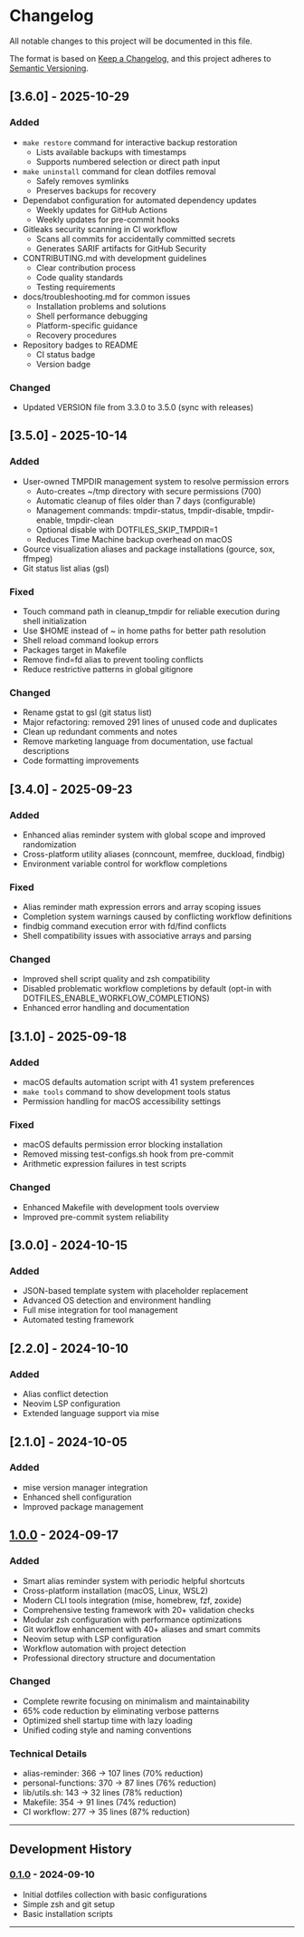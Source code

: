 # Changelog

All notable changes to this project will be documented in this file.

The format is based on [Keep a Changelog](https://keepachangelog.com/en/1.0.0/),
and this project adheres to [Semantic Versioning](https://semver.org/spec/v2.0.0.html).

## [3.6.0] - 2025-10-29

### Added
- `make restore` command for interactive backup restoration
  - Lists available backups with timestamps
  - Supports numbered selection or direct path input
- `make uninstall` command for clean dotfiles removal
  - Safely removes symlinks
  - Preserves backups for recovery
- Dependabot configuration for automated dependency updates
  - Weekly updates for GitHub Actions
  - Weekly updates for pre-commit hooks
- Gitleaks security scanning in CI workflow
  - Scans all commits for accidentally committed secrets
  - Generates SARIF artifacts for GitHub Security
- CONTRIBUTING.md with development guidelines
  - Clear contribution process
  - Code quality standards
  - Testing requirements
- docs/troubleshooting.md for common issues
  - Installation problems and solutions
  - Shell performance debugging
  - Platform-specific guidance
  - Recovery procedures
- Repository badges to README
  - CI status badge
  - Version badge

### Changed
- Updated VERSION file from 3.3.0 to 3.5.0 (sync with releases)

## [3.5.0] - 2025-10-14

### Added
- User-owned TMPDIR management system to resolve permission errors
  - Auto-creates ~/tmp directory with secure permissions (700)
  - Automatic cleanup of files older than 7 days (configurable)
  - Management commands: tmpdir-status, tmpdir-disable, tmpdir-enable, tmpdir-clean
  - Optional disable with DOTFILES_SKIP_TMPDIR=1
  - Reduces Time Machine backup overhead on macOS
- Gource visualization aliases and package installations (gource, sox, ffmpeg)
- Git status list alias (gsl)

### Fixed
- Touch command path in cleanup_tmpdir for reliable execution during shell initialization
- Use $HOME instead of ~ in home paths for better path resolution
- Shell reload command lookup errors
- Packages target in Makefile
- Remove find=fd alias to prevent tooling conflicts
- Reduce restrictive patterns in global gitignore

### Changed
- Rename gstat to gsl (git status list)
- Major refactoring: removed 291 lines of unused code and duplicates
- Clean up redundant comments and notes
- Remove marketing language from documentation, use factual descriptions
- Code formatting improvements

## [3.4.0] - 2025-09-23

### Added
- Enhanced alias reminder system with global scope and improved randomization
- Cross-platform utility aliases (conncount, memfree, duckload, findbig)
- Environment variable control for workflow completions

### Fixed
- Alias reminder math expression errors and array scoping issues
- Completion system warnings caused by conflicting workflow definitions
- findbig command execution error with fd/find conflicts
- Shell compatibility issues with associative arrays and parsing

### Changed
- Improved shell script quality and zsh compatibility
- Disabled problematic workflow completions by default (opt-in with DOTFILES_ENABLE_WORKFLOW_COMPLETIONS)
- Enhanced error handling and documentation

## [3.1.0] - 2025-09-18

### Added
- macOS defaults automation script with 41 system preferences
- `make tools` command to show development tools status
- Permission handling for macOS accessibility settings

### Fixed
- macOS defaults permission error blocking installation
- Removed missing test-configs.sh hook from pre-commit
- Arithmetic expression failures in test scripts

### Changed
- Enhanced Makefile with development tools overview
- Improved pre-commit system reliability

## [3.0.0] - 2024-10-15

### Added
- JSON-based template system with placeholder replacement
- Advanced OS detection and environment handling
- Full mise integration for tool management
- Automated testing framework

## [2.2.0] - 2024-10-10

### Added
- Alias conflict detection
- Neovim LSP configuration
- Extended language support via mise

## [2.1.0] - 2024-10-05

### Added
- mise version manager integration
- Enhanced shell configuration
- Improved package management

## [1.0.0] - 2024-09-17

### Added
- Smart alias reminder system with periodic helpful shortcuts
- Cross-platform installation (macOS, Linux, WSL2)
- Modern CLI tools integration (mise, homebrew, fzf, zoxide)
- Comprehensive testing framework with 20+ validation checks
- Modular zsh configuration with performance optimizations
- Git workflow enhancement with 40+ aliases and smart commits
- Neovim setup with LSP configuration
- Workflow automation with project detection
- Professional directory structure and documentation

### Changed
- Complete rewrite focusing on minimalism and maintainability
- 65% code reduction by eliminating verbose patterns
- Optimized shell startup time with lazy loading
- Unified coding style and naming conventions

### Technical Details
- alias-reminder: 366 → 107 lines (70% reduction)
- personal-functions: 370 → 87 lines (76% reduction)
- lib/utils.sh: 143 → 32 lines (78% reduction)
- Makefile: 354 → 91 lines (74% reduction)
- CI workflow: 277 → 35 lines (87% reduction)

---

## Development History

### [0.1.0] - 2024-09-10
- Initial dotfiles collection with basic configurations
- Simple zsh and git setup
- Basic installation scripts

---

[1.0.0]: https://github.com/vnykmshr/dotfiles/releases/tag/v1.0.0
[0.1.0]: https://github.com/vnykmshr/dotfiles/releases/tag/v0.1.0
